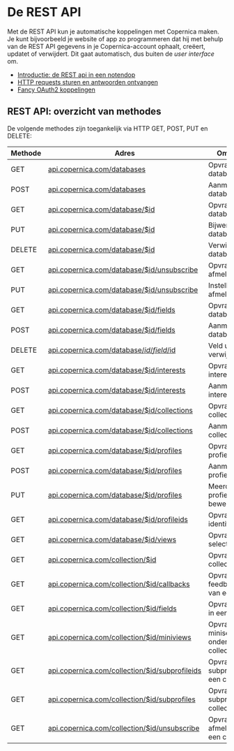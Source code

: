 # De REST API

Met de REST API kun je automatische koppelingen met Copernica maken. Je kunt
bijvoorbeeld je website of app zo programmeren dat hij met behulp van de REST
API gegevens in je Copernica-account ophaalt, creëert, updatet of verwijdert.
Dit gaat automatisch, dus buiten de *user interface* om.

* [Introductie: de REST api in een notendop](rest-introduction)
* [HTTP requests sturen en antwoorden ontvangen](rest-requests)
* [Fancy OAuth2 koppelingen](rest-oauth)

## REST API: overzicht van methodes

De volgende methodes zijn toegankelijk via HTTP GET, POST, PUT en DELETE:

| Methode   | Adres                                                                                     | Omschrijving                                  |
| --------- | ----------------------------------------------------------------------------------------- | --------------------------------------------- |
| GET       | [api.copernica.com/databases](./rest-get-databases)                                       | Opvragen databases                            |
| POST      | [api.copernica.com/databases](./rest-post-databases)                                      | Aanmaken nieuwe database                      |
| GET       | [api.copernica.com/database/$id](./rest-get-database)                                     | Opvragen databasegegevens                     |
| PUT       | [api.copernica.com/database/$id](./rest-put-database)                                     | Bijwerken databasegegevens                    |
| DELETE    | [api.copernica.com/database/$id](./rest-delete-database)                                  | Verwijderen database                          |
| GET       | [api.copernica.com/database/$id/unsubscribe](./rest-get-database-unsubscribe)             | Opvragen afmeldalgoritme                      |
| PUT       | [api.copernica.com/database/$id/unsubscribe](./rest-put-database-unsubscribe)             | Instellen afmeldalgoritme                     |
| GET       | [api.copernica.com/database/$id/fields](./rest-get-database-fields)                       | Opvragen databasevelden                       |
| POST      | [api.copernica.com/database/$id/fields](./rest-post-database-fields)                      | Aanmaken databaseveld                         |
| DELETE    | [api.copernica.com/database/$id/field/$id](./rest-delete-database-field)                  | Veld uit database verwijderen                 |
| GET       | [api.copernica.com/database/$id/interests](./rest-get-database-interests)                 | Opvragen interesses                           |
| POST      | [api.copernica.com/database/$id/interests](./rest-post-database-interests)                | Aanmaken interesse                            |
| GET       | [api.copernica.com/database/$id/collections](./rest-get-database-collections)             | Opvragen collecties                           |
| POST      | [api.copernica.com/database/$id/collections](./rest-post-database-collections)            | Aanmaken collectie                            |
| GET       | [api.copernica.com/database/$id/profiles](./rest-get-database-profiles)                   | Opvragen profielen                            |
| POST      | [api.copernica.com/database/$id/profiles](./rest-post-database-profiles)                  | Aanmaken nieuw profiel                        |
| PUT       | [api.copernica.com/database/$id/profiles](./rest-put-database-profiles)                   | Meerdere profielen tegelijk bewerken          |
| GET       | [api.copernica.com/database/$id/profileids](./rest-get-database-profileids)               | Opvragen profiel identifiers                  |
| GET       | [api.copernica.com/database/$id/views](./rest-get-database-views)                         | Opvragen selecties                            |
| GET       | [api.copernica.com/collection/$id](./rest-get-collection)                                 | Opvragen collectiegegevens                    |
| GET       | [api.copernica.com/collection/$id/callbacks](./rest-get-collection-callbacks)             | Opvragen feedback loops van een collectie     |
| GET       | [api.copernica.com/collection/$id/fields](./rest-get-collection-fields)                   | Opvragen velden in een collectie              |
| GET       | [api.copernica.com/collection/$id/miniviews](./rest-get-collection-miniviews)             | Opvragen miniselecties onder een collectie    |
| GET       | [api.copernica.com/collection/$id/subprofileids](./rest-get-collection-subprofileids)     | Opvragen subprofileids in een collectie       |
| GET       | [api.copernica.com/collection/$id/subprofiles](./rest-get-collection-subprofiles)         | Opvragen subprofiles in een collectie         |
| GET       | [api.copernica.com/collection/$id/unsubscribe](./rest-get-collection-unsubscribe)         | Opvragen afmeldgedrag van een collectie       |
